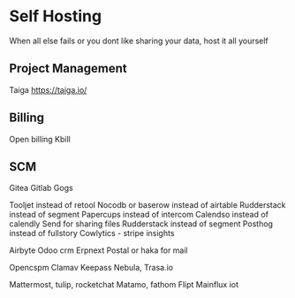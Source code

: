 # Self Hosting

When all else fails or you dont like sharing your data, host it all yourself


## Project Management 
Taiga https://taiga.io/


## Billing
Open billing
Kbill

## SCM
Gitea
Gitlab
Gogs

Tooljet instead of retool
Nocodb or baserow instead of airtable 
Rudderstack instead of segment 
Papercups instead of intercom
Calendso instead of calendly
Send for sharing files
Rudderstack instead of segment
Posthog instead of fullstory
Cowlytics - stripe insights 

Airbyte
Odoo crm
Erpnext 
Postal or haka for mail 

Opencspm
Clamav
Keepass
Nebula, Trasa.io 

Mattermost, tulip, rocketchat
Matamo, fathom
Flipt
Mainflux iot